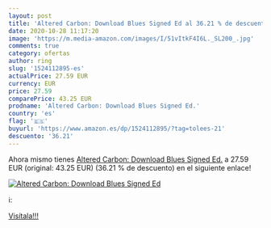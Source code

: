 ```yaml
---
layout: post
title: 'Altered Carbon: Download Blues Signed Ed al 36.21 % de descuento'
date: 2020-10-28 11:17:20
image: 'https://m.media-amazon.com/images/I/51vItkF4I6L._SL200_.jpg'
comments: true
category: ofertas
author: ring
slug: '1524112895-es'
actualPrice: 27.59 EUR
currency: EUR
price: 27.59
comparePrice: 43.25 EUR
prodname: 'Altered Carbon: Download Blues Signed Ed.'
country: 'es'
flag: '🇪🇸'
buyurl: 'https://www.amazon.es/dp/1524112895/?tag=tolees-21'
descuento: '36.21'
---
```


Ahora mismo tienes [Altered Carbon: Download Blues Signed Ed.](https://www.amazon.es/dp/1524112895/?tag=tolees-21) a 27.59 EUR (original: 43.25 EUR) (36.21 %  de descuento) en el siguiente enlace!

[![Altered Carbon: Download Blues Signed Ed](https://m.media-amazon.com/images/I/51vItkF4I6L._SL200_.jpg)](https://www.amazon.es/dp/1524112895/?tag=tolees-21)

ℹ️:


[Visítala!!!](https://www.amazon.es/dp/1524112895/?tag=tolees-21)
